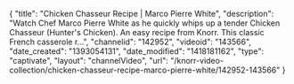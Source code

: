 {
    "title": "Chicken Chasseur Recipe | Marco Pierre White",
    "description": "Watch Chef Marco Pierre White as he quickly whips up a tender Chicken Chasseur (Hunter's Chicken). An easy recipe from Knorr. This classic French casserole r...",
    "channelid": "142952",
    "videoid": "143566",
    "date_created": "1393054131",
    "date_modified": "1418181162",
    "type": "captivate",
    "layout": "channelVideo",
    "url": "\/knorr-video-collection\/chicken-chasseur-recipe-marco-pierre-white\/142952-143566"
}